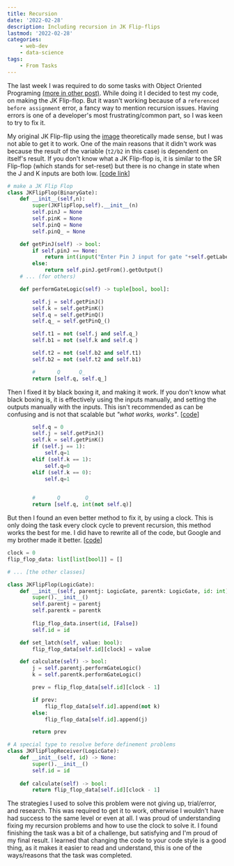 ```yaml
---
title: Recursion
date: '2022-02-28'
description: Including recursion in JK Flip-flips
lastmod: '2022-02-28'
categories: 
    - web-dev
    - data-science 
tags: 
    - From Tasks
---
```


The last week I was required to do some tasks with Object Oriented Programing [(more in other post)](../object-oriented-programming). While doing it I decided to test my code, on making the JK Flip-flop. But it wasn't working because of a `referenced before assignment` error, a fancy way to mention recursion issues. Having errors is one of a developer's most frustrating/common part, so I was keen to try to fix it.

My original JK Flip-flip using the [image][task-2nd-image-link] theoretically made sense, but I was not able to get it to work. One of the main reasons that it didn't work was because the result of the variable (`t2/b2` in this case) is dependent on itself's result. If you don't know what a JK Flip-flop is, it is similar to the SR Flip-flop (which stands for set-reset) but there is no change in state when the J and K inputs are both low. [[code link][code-link-old]]

```py
# make a JK Flip Flop
class JKFlipFlop(BinaryGate):
    def __init__(self,n):
        super(JKFlipFlop,self).__init__(n)
        self.pinJ = None
        self.pinK = None
        self.pinQ = None
        self.pinQ_ = None

    def getPinJ(self) -> bool:
        if self.pinJ == None:
            return int(input("Enter Pin J input for gate "+self.getLabel()+"-->"))
        else:
            return self.pinJ.getFrom().getOutput()
    # ... (for others)

    def performGateLogic(self) -> tuple[bool, bool]:

        self.j = self.getPinJ()
        self.k = self.getPinK()
        self.q = self.getPinQ()
        self.q_ = self.getPinQ_()

        self.t1 = not (self.j and self.q_)
        self.b1 = not (self.k and self.q )

        self.t2 = not (self.b2 and self.t1)
        self.b2 = not (self.t2 and self.b1)

        #       Q      Q_
        return [self.q, self.q_]
```

Then I fixed it by black boxing it, and making it work. If you don't know what black boxing is, it is effectively using the inputs manually, and setting the outputs manually with the inputs. This isn't recommended as can be confusing and is not that scalable but _"what works, works"_. [[code][code-link-old]]

```py
        self.q = 0
        self.j = self.getPinJ()
        self.k = self.getPinK()
        if (self.j == 1):
            self.q=1
        elif (self.k == 1):
            self.q=0
        elif (self.k == 0):
            self.q=1
        

        #       Q        Q_
        return [self.q, int(not self.q)]
```

But then I found an even better method to fix it, by using a clock. This is only doing the task every clock cycle to prevent recursion, this method works the best for me. I did have to rewrite all of the code, but Google and my brother made it better. [[code][code-link-new]]

```py
clock = 0
flip_flop_data: list[list[bool]] = []

# ... [the other classes]

class JKFlipFlop(LogicGate):
    def __init__(self, parentj: LogicGate, parentk: LogicGate, id: int):
        super().__init__()
        self.parentj = parentj
        self.parentk = parentk
        
        flip_flop_data.insert(id, [False])
        self.id = id

    def set_latch(self, value: bool):
        flip_flop_data[self.id][clock] = value

    def calculate(self) -> bool:
        j = self.parentj.performGateLogic()
        k = self.parentk.performGateLogic()

        prev = flip_flop_data[self.id][clock - 1]

        if prev:
            flip_flop_data[self.id].append(not k)
        else:
            flip_flop_data[self.id].append(j)

        return prev

# A special type to resolve before definement problems
class JKFlipFlopReceiver(LogicGate):
    def __init__(self, id) -> None:
        super().__init__()
        self.id = id
    
    def calculate(self) -> bool:
        return flip_flop_data[self.id][clock - 1]

```

The strategies I used to solve this problem were not giving up, trial/error, and research. This was required to get it to work, otherwise I wouldn't have had success to the same level or even at all. I was proud of understanding fixing my recursion problems and how to use the clock to solve it. I found finishing the task was a bit of a challenge, but satisfying and I'm proud of my final result. I learned that changing the code to your code style is a good thing, as it makes it easier to read and understand, this is one of the ways/reasons that the task was completed.

<!-- Links -->
[task-2nd-image-link]: https://www.allaboutcircuits.com/uploads/articles/completed-JK-flip-flop-sequential-circuit.jpg
[code-link-old]: https://github.com/Michael-Schoo/tasks/blob/d3c3b4ef25ba3c61fc4b1f3e75c3724806bf5719/2%20-%20Python%20Revision%20-%20Object-Oriented%20Programming/Implementation_Model.py
[code-link-new]: https://github.com/Michael-Schoo/tasks/blob/main/2%20-%20Python%20Revision%20-%20Object-Oriented%20Programming/Implementation_Model.py
